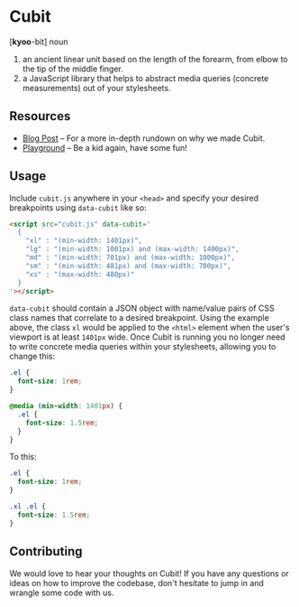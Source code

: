 # Cubit

[**kyoo**-bit] noun

1. an ancient linear unit based on the length of the forearm, from elbow to the tip of the middle finger.
2. a JavaScript library that helps to abstract media queries (concrete measurements) out of your stylesheets.

## Resources

- [Blog Post](http://theme.co/blog/cubit-a-more-flexible-media-query/) &ndash; For a more in-depth rundown on why we made Cubit.
- [Playground](http://theme.co/playground/cubit/) &ndash; Be a kid again, have some fun!

## Usage

Include `cubit.js` anywhere in your `<head>` and specify your desired breakpoints using `data-cubit` like so:

```html
<script src="cubit.js" data-cubit='
  {
    "xl" : "(min-width: 1401px)",
    "lg" : "(min-width: 1001px) and (max-width: 1400px)",
    "md" : "(min-width: 701px) and (max-width: 1000px)",
    "sm" : "(min-width: 481px) and (max-width: 700px)",
    "xs" : "(max-width: 480px)"
  }
'></script>
```

`data-cubit` should contain a JSON object with name/value pairs of CSS class names that correlate to a desired breakpoint. Using the example above, the class `xl` would be applied to the `<html>` element when the user's viewport is at least `1401px` wide. Once Cubit is running you no longer need to write concrete media queries within your stylesheets, allowing you to change this:

```css
.el {
  font-size: 1rem;
}

@media (min-width: 1401px) {
  .el {
    font-size: 1.5rem;
  }
}
```

To this:

```css
.el {
  font-size: 1rem;
}

.xl .el {
  font-size: 1.5rem;
}
```

## Contributing

We would love to hear your thoughts on Cubit! If you have any questions or ideas on how to improve the codebase, don't hesitate to jump in and wrangle some code with us.